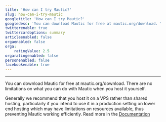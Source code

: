```yaml
---
title: 'How can I try Mautic?'
slug: how-can-i-try-mautic
googletitle: 'How can I try Mautic?'
googledesc: 'You can download Mautic for free at mautic.org/download. There are no limitations on what you can do with Mautic when you host it yourself.'
twitterenable: true
twittercardoptions: summary
articleenabled: false
orgaenabled: false
orga:
    ratingValue: 2.5
orgaratingenabled: false
personenabled: false
facebookenable: true
---
```


---
You can download Mautic for free at mautic.org/download. There are no limitations on what you can do with Mautic when you host it yourself.

Generally we recommend that you host it on a VPS rather than shared hosting, particularly if you intend to use it in a production setting on lower end hosting which may have limitations on resources available, thus preventing Mautic working efficiently. Read more in the [Documentation][mautic-documentation]

[mautic-documentation]: <https://docs.mautic.org>